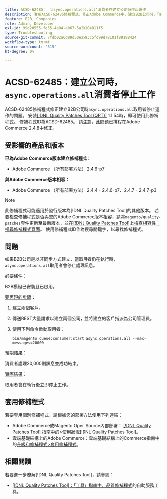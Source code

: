 ```yaml
---
title: ACSD-62485： 'async.operations.all'消費者在建立公司時停止運作
description: 套用ACSD-62485修補程式，修正Adobe Commerce中，建立B2B公司時，「async.operations.all」取用者停止運作的問題。
feature: B2B, Companies
role: Admin, Developer
exl-id: 99d20555-fe55-4a04-a067-5a2b104811f5
type: Troubleshooting
source-git-commit: 7fdb02a6d89d50ea593c5fd99d78101f89198424
workflow-type: tm+mt
source-wordcount: '315'
ht-degree: 0%

---
```


# ACSD-62485：建立公司時，`async.operations.all`消費者停止工作

ACSD-62485修補程式修正建立B2B公司時`async.operations.all`取用者停止運作的問題。 安裝[[!DNL Quality Patches Tool (QPT)]](/help/tools/quality-patches-tool/quality-patches-tool-to-self-serve-quality-patches.md) 1.1.54時，即可使用此修補程式。 修補程式ID為ACSD-62485。 請注意，此問題已排程在Adobe Commerce 2.4.8中修正。

## 受影響的產品和版本

**已為Adobe Commerce版本建立修補程式：**

* Adobe Commerce （所有部署方法） 2.4.6-p7

**與Adobe Commerce版本相容：**

* Adobe Commerce （所有部署方法） 2.4.4 - 2.4.6-p7、2.4.7 - 2.4.7-p3

>[!NOTE]
>
>此修補程式可能適用於發行版本為[!DNL Quality Patches Tool]的其他版本。 若要檢查修補程式是否與您的Adobe Commerce版本相容，請將`magento/quality-patches`套件更新至最新版本，並在[[!DNL Quality Patches Tool]上檢查相容性：搜尋修補程式頁面](https://experienceleague.adobe.com/tools/commerce-quality-patches/index.html)。 使用修補程式ID作為搜尋關鍵字，以尋找修補程式。

## 問題

如果B2B公司是以非同步方式建立，當取用者仍在執行時，`async.operations.all`取用者會停止處理訊息。

<u>必要條件</u>：

B2B模組已安裝且已啟用。

<u>要再現的步驟</u>：

1. 建立兩個客戶。
1. 傳送REST大量請求以建立兩個公司，並將建立的客戶指派為公司管理員。
1. 使用下列命令啟動取用者：

   ``` bin/magento queue:consumer:start async.operations.all --max-messages=20000 ```

<u>預期結果</u>：

消費者處理20,000則訊息並成功結束。

<u>實際結果</u>：

取用者會在執行後立即停止工作。

## 套用修補程式

若要套用個別修補程式，請根據您的部署方法使用下列連結：

* Adobe Commerce或Magento Open Source內部部署： [[!DNL Quality Patches Tool] 指南中的](/help/tools/quality-patches-tool/usage.md)>使用狀況[!DNL Quality Patches Tool]。
* 雲端基礎結構上的Adobe Commerce：雲端基礎結構上的Commerce指南中的[升級和修補程式>套用修補程式](https://experienceleague.adobe.com/docs/commerce-cloud-service/user-guide/develop/upgrade/apply-patches.html)。

## 相關閱讀

若要進一步瞭解[!DNL Quality Patches Tool]，請參閱：

* [[!DNL Quality Patches Tool]：「工具」指南中，品質修補程式](/help/tools/quality-patches-tool/quality-patches-tool-to-self-serve-quality-patches.md)的自助服務工具。
